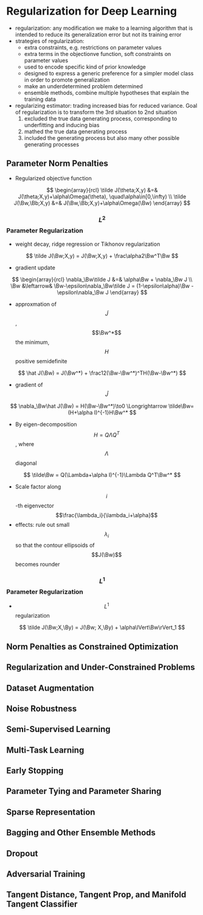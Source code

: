 
# Regularization for Deep Learning

  * regularization: any modification we make to a learning algorithm that is intended to reduce its generalization error but not its training error
  * strategies of regularization: 
    * extra constraints, e.g. restrictions on parameter values
	* extra terms in the objectionve function, soft constraints on parameter values
	* used to encode specific kind of prior knowledge
	* designed to express a generic preference for a simpler model class in order to promote generalization
	* make an underdetermined problem determined
	* ensemble methods, combine multiple hypotheses that explain the training data
  * regularizing estimator: trading increased bias for reduced variance. Goal of regularization is to transform the 3rd situation to 2nd situation
    1. excluded the true data generating process, corresponding to underfitting and inducing bias
	2. mathed the true data generating process
	3. included the generating process but also many other possible generating processes

## Parameter Norm Penalties

  * Regularized objective function

$$
\begin{array}{rcl}
\tilde J(\theta;X,y) &=& J(\theta;X,y)+\alpha\Omega(\theta), \quad\alpha\in[0,\infty) \\
\tilde J(\Bw,\Bb;X,y) &=& J(\Bw,\Bb;X,y)+\alpha\Omega(\Bw) 
\end{array}
$$

### $$L^2$$ Parameter Regularization

  * weight decay, ridge regression or Tikhonov regularization

$$
\tilde J(\Bw;X,y) = J(\Bw;X,y) + \frac\alpha2\Bw^T\Bw
$$

  * gradient update

$$
\begin{array}{rcl}
\nabla_\Bw\tilde J &=& \alpha\Bw + \nabla_\Bw J \\
\Bw &\leftarrow& \Bw-\epsilon\nabla_\Bw\tilde J = (1-\epsilon\alpha)\Bw - \epsilon\nabla_\Bw J
\end{array}
$$

  * approxmation of $$\tilde J$$, $$\Bw^*$$ the minimum, $$H$$ positive semidefinite

$$
\hat J(\Bw) = J(\Bw^*) + \frac12(\Bw-\Bw^*)^TH(\Bw-\Bw^*)
$$

  * gradient of $$\hat J$$

$$
\nabla_\Bw\hat J(\Bw) = H(\Bw-\Bw^*)\to0 \Longrightarrow \tilde\Bw=(H+\alpha I)^{-1}H\Bw^*
$$

  * By eigen-decomposition $$H=Q\Lambda Q^T$$, where $$\Lambda$$ diagonal

$$
\tilde\Bw = Q(\Lambda+\alpha I)^{-1}\Lambda Q^T\Bw^*
$$

  * Scale factor along $$i$$-th eigenvector $$\frac{\lambda_i}{\lambda_i+\alpha}$$
  * effects: rule out small $$\lambda_i$$ so that the contour ellipsoids of $$J(\Bw)$$ becomes rounder

### $$L^1$$ Parameter Regularization

  * $$L^1$$ regularization

$$
\tilde J(\Bw;X,\By) = J(\Bw; X,\By) + \alpha\lVert\Bw\rVert_1
$$

## Norm Penalties as Constrained Optimization

## Regularization and Under-Constrained Problems

## Dataset Augmentation

## Noise Robustness

## Semi-Supervised Learning

## Multi-Task Learning

## Early Stopping

## Parameter Tying and Parameter Sharing

## Sparse Representation

## Bagging and Other Ensemble Methods

## Dropout

## Adversarial Training

## Tangent Distance, Tangent Prop, and Manifold Tangent Classifier
